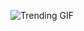 
<!-- GIF_SECTION -->
![Trending GIF](https://media3.giphy.com/media/v1.Y2lkPThiYjIxNzcyaWtlZmo3NHhsenJkb2E0cW5lZXN5a2pxcmU3cWxkamwycGd2ZG91YiZlcD12MV9naWZzX3NlYXJjaCZjdD1n/3oKIPnAiaMCws8nOsE/giphy.gif)
<!-- END_GIF_SECTION -->
